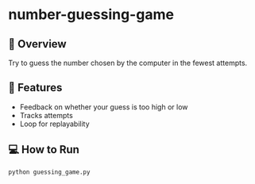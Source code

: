 # number-guessing-game

## 🔢 Overview
Try to guess the number chosen by the computer in the fewest attempts.

## 🚀 Features
- Feedback on whether your guess is too high or low
- Tracks attempts
- Loop for replayability

## 💻 How to Run
```bash
python guessing_game.py
